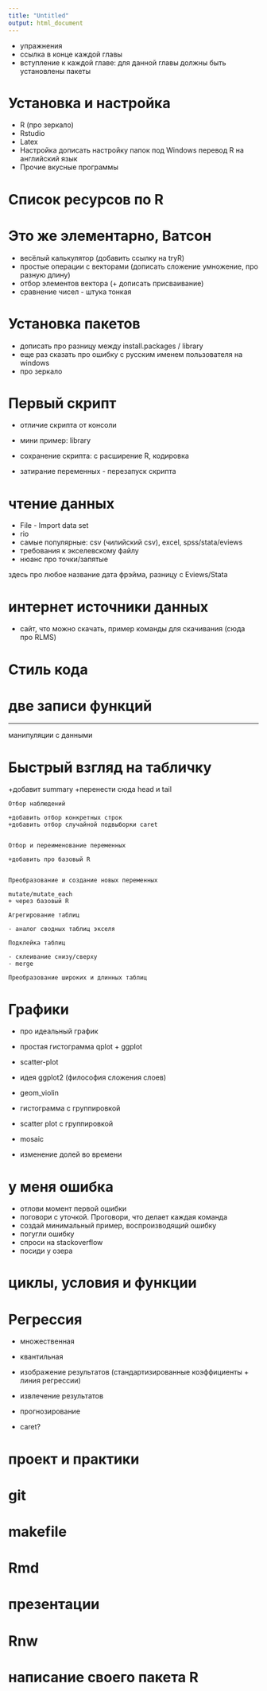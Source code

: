 ```yaml
---
title: "Untitled"
output: html_document
---
```


+ упражнения
+ ссылка в конце каждой главы
+ вступление к каждой главе: для данной главы должны быть установлены пакеты

# Установка и настройка
 - R (про зеркало)
 - Rstudio
 - Latex
 - Настройка 
   дописать настройку папок под Windows
   перевод R на английский язык
 - Прочие вкусные программы

# Список ресурсов по R

# Это же элементарно, Ватсон
  - весёлый калькулятор (добавить ссылку на tryR)
  - простые операции с векторами (дописать сложение умножение, про разную длину)
  - отбор элементов вектора (+ дописать присваивание)
  - сравнение чисел - штука тонкая
  
# Установка пакетов

- дописать про разницу между install.packages / library
- еще раз сказать про ошибку с русским именем пользователя на windows
- про зеркало


# Первый скрипт

- отличие скрипта от консоли
- мини пример:
library
- сохранение скрипта: с расширение R, кодировка

- затирание переменных - перезапуск скрипта
  
# чтение данных

- File - Import data set
- rio
- самые популярные: csv (чилийский csv), excel, spss/stata/eviews
- требования к экселевскому файлу 
- нюанс про точки/запятые

здесь про любое название дата фрэйма, разницу с Eviews/Stata

# интернет источники данных

- сайт, что можно скачать, пример команды для скачивания
(сюда про RLMS)

# Стиль кода

# две записи функций


-------

манипуляции с данными




#    Быстрый взгляд на табличку
 
 +добавит summary
 +перенести сюда head и tail

    Отбор наблюдений
    
    +добавить отбор конкретных строк
    +добавить отбор случайной подвыборки caret
    

    Отбор и переименование переменных
    
    +добавить про базовый R
    

    Преобразование и создание новых переменных
    
    mutate/mutate_each
    + через базовый R

    Агрегирование таблиц
    
    - аналог сводных таблиц экселя
    
    Подклейка таблиц
    
    - склеивание снизу/сверху
    - merge

    Преобразование широких и длинных таблиц


# Графики

- про идеальный график

- простая гистограмма
  qplot + ggplot

- scatter-plot

- идея ggplot2 (философия сложения слоев)

- geom_violin

- гистограмма с группировкой

- scatter plot с группировкой

- mosaic

- изменение долей во времени


# у меня ошибка 

- отлови момент первой ошибки
- поговори с уточкой. Проговори, что делает каждая команда
- создай минимальный пример, воспроизводящий ошибку
- погугли ошибку
- спроси на stackoverflow
- посиди у озера

# циклы, условия и функции




# Регрессия

- множественная

- квантильная

- изображение результатов (стандартизированные коэффициенты + линия регрессии)

- извлечение результатов

- прогнозирование

- caret?


# проект и практики

# git

# makefile

# Rmd

# презентации

# Rnw

# написание своего пакета R




